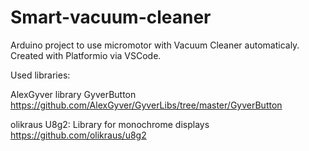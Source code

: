 # Smart-vacuum-cleaner

Arduino project to use micromotor with Vacuum Cleaner automaticaly.  
Created with Platformio via VSCode.

Used libraries:

AlexGyver library GyverButton
https://github.com/AlexGyver/GyverLibs/tree/master/GyverButton


olikraus U8g2: Library for monochrome displays
https://github.com/olikraus/u8g2

